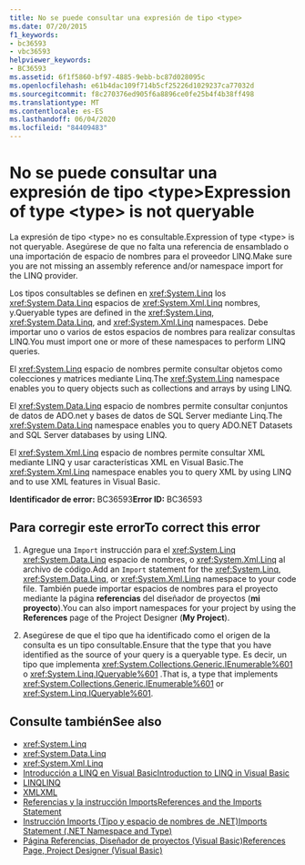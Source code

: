 ```yaml
---
title: No se puede consultar una expresión de tipo <type>
ms.date: 07/20/2015
f1_keywords:
- bc36593
- vbc36593
helpviewer_keywords:
- BC36593
ms.assetid: 6f1f5860-bf97-4885-9ebb-bc87d028095c
ms.openlocfilehash: e61b4dac109f714b5cf25226d1029237ca77032d
ms.sourcegitcommit: f8c270376ed905f6a8896ce0fe25b4f4b38ff498
ms.translationtype: MT
ms.contentlocale: es-ES
ms.lasthandoff: 06/04/2020
ms.locfileid: "84409483"
---
```

# <a name="expression-of-type-type-is-not-queryable"></a><span data-ttu-id="ef599-102">No se puede consultar una expresión de tipo \<type></span><span class="sxs-lookup"><span data-stu-id="ef599-102">Expression of type \<type> is not queryable</span></span>
<span data-ttu-id="ef599-103">La expresión de tipo \<type> no es consultable.</span><span class="sxs-lookup"><span data-stu-id="ef599-103">Expression of type \<type> is not queryable.</span></span> <span data-ttu-id="ef599-104">Asegúrese de que no falta una referencia de ensamblado o una importación de espacio de nombres para el proveedor LINQ.</span><span class="sxs-lookup"><span data-stu-id="ef599-104">Make sure you are not missing an assembly reference and/or namespace import for the LINQ provider.</span></span>  
  
 <span data-ttu-id="ef599-105">Los tipos consultables se definen en <xref:System.Linq> los <xref:System.Data.Linq> espacios de <xref:System.Xml.Linq> nombres, y.</span><span class="sxs-lookup"><span data-stu-id="ef599-105">Queryable types are defined in the <xref:System.Linq>, <xref:System.Data.Linq>, and <xref:System.Xml.Linq> namespaces.</span></span> <span data-ttu-id="ef599-106">Debe importar uno o varios de estos espacios de nombres para realizar consultas LINQ.</span><span class="sxs-lookup"><span data-stu-id="ef599-106">You must import one or more of these namespaces to perform LINQ queries.</span></span>  
  
 <span data-ttu-id="ef599-107">El <xref:System.Linq> espacio de nombres permite consultar objetos como colecciones y matrices mediante Linq.</span><span class="sxs-lookup"><span data-stu-id="ef599-107">The <xref:System.Linq> namespace enables you to query objects such as collections and arrays by using LINQ.</span></span>  
  
 <span data-ttu-id="ef599-108">El <xref:System.Data.Linq> espacio de nombres permite consultar conjuntos de datos de ADO.net y bases de datos de SQL Server mediante Linq.</span><span class="sxs-lookup"><span data-stu-id="ef599-108">The <xref:System.Data.Linq> namespace enables you to query ADO.NET Datasets and SQL Server databases by using LINQ.</span></span>  
  
 <span data-ttu-id="ef599-109">El <xref:System.Xml.Linq> espacio de nombres permite consultar XML mediante LINQ y usar características XML en Visual Basic.</span><span class="sxs-lookup"><span data-stu-id="ef599-109">The <xref:System.Xml.Linq> namespace enables you to query XML by using LINQ and to use XML features in Visual Basic.</span></span>  
  
 <span data-ttu-id="ef599-110">**Identificador de error:** BC36593</span><span class="sxs-lookup"><span data-stu-id="ef599-110">**Error ID:** BC36593</span></span>  
  
## <a name="to-correct-this-error"></a><span data-ttu-id="ef599-111">Para corregir este error</span><span class="sxs-lookup"><span data-stu-id="ef599-111">To correct this error</span></span>  
  
1. <span data-ttu-id="ef599-112">Agregue una `Import` instrucción para el <xref:System.Linq> <xref:System.Data.Linq> espacio de nombres, o <xref:System.Xml.Linq> al archivo de código.</span><span class="sxs-lookup"><span data-stu-id="ef599-112">Add an `Import` statement for the <xref:System.Linq>, <xref:System.Data.Linq>, or <xref:System.Xml.Linq> namespace to your code file.</span></span> <span data-ttu-id="ef599-113">También puede importar espacios de nombres para el proyecto mediante la página **referencias** del diseñador de proyectos (**mi proyecto**).</span><span class="sxs-lookup"><span data-stu-id="ef599-113">You can also import namespaces for your project by using the **References** page of the Project Designer (**My Project**).</span></span>  
  
2. <span data-ttu-id="ef599-114">Asegúrese de que el tipo que ha identificado como el origen de la consulta es un tipo consultable.</span><span class="sxs-lookup"><span data-stu-id="ef599-114">Ensure that the type that you have identified as the source of your query is a queryable type.</span></span> <span data-ttu-id="ef599-115">Es decir, un tipo que implementa <xref:System.Collections.Generic.IEnumerable%601> o <xref:System.Linq.IQueryable%601> .</span><span class="sxs-lookup"><span data-stu-id="ef599-115">That is, a type that implements <xref:System.Collections.Generic.IEnumerable%601> or <xref:System.Linq.IQueryable%601>.</span></span>  
  
## <a name="see-also"></a><span data-ttu-id="ef599-116">Consulte también</span><span class="sxs-lookup"><span data-stu-id="ef599-116">See also</span></span>

- <xref:System.Linq>
- <xref:System.Data.Linq>
- <xref:System.Xml.Linq>
- [<span data-ttu-id="ef599-117">Introducción a LINQ en Visual Basic</span><span class="sxs-lookup"><span data-stu-id="ef599-117">Introduction to LINQ in Visual Basic</span></span>](../../programming-guide/language-features/linq/introduction-to-linq.md)
- [<span data-ttu-id="ef599-118">LINQ</span><span class="sxs-lookup"><span data-stu-id="ef599-118">LINQ</span></span>](../../programming-guide/language-features/linq/index.md)
- [<span data-ttu-id="ef599-119">XML</span><span class="sxs-lookup"><span data-stu-id="ef599-119">XML</span></span>](../../programming-guide/language-features/xml/index.md)
- [<span data-ttu-id="ef599-120">Referencias y la instrucción Imports</span><span class="sxs-lookup"><span data-stu-id="ef599-120">References and the Imports Statement</span></span>](../../programming-guide/program-structure/references-and-the-imports-statement.md)
- [<span data-ttu-id="ef599-121">Instrucción Imports (Tipo y espacio de nombres de .NET)</span><span class="sxs-lookup"><span data-stu-id="ef599-121">Imports Statement (.NET Namespace and Type)</span></span>](../statements/imports-statement-net-namespace-and-type.md)
- [<span data-ttu-id="ef599-122">Página Referencias, Diseñador de proyectos (Visual Basic)</span><span class="sxs-lookup"><span data-stu-id="ef599-122">References Page, Project Designer (Visual Basic)</span></span>](/visualstudio/ide/reference/references-page-project-designer-visual-basic)
